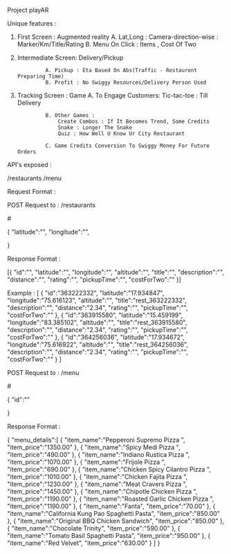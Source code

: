 Project playAR

Unique features : 

1. First Screen : Augmented reality 
               A. Lat,Long : Camera-direction-wise : Marker/Km/Title/Rating
               B. Menu On Click : Items , Cost Of Two

2. Intermediate Screen: Delivery/Pickup

				A. Pickup : Eta Based On Abs(Traffic - Restaurent Preparing Time)
                B. Profit : No Swiggy Resources/Delivery Person Used

3. Tracking Screen : Game 
				A. To Engage Customers: Tic-tac-toe : Till Delivery                 
                
                B. Other Games :
                    Create Combos : If It Becomes Trend, Some Credits
                    Snake : Longer The Snake
                  	Quiz : How Well U Know Ur City Restaurant

                C. Game Credits Conversion To Swiggy Money For Future Orders

API's exposed :

/restaurants
/menu


Request Format : 

POST Request to : /restaurants

#<post-params>

{
"latitude":"",
"longitude":"",


}

Response Format : 


[{
"id":"",
"latitude":"",
"longitude":"",
"altitude":"",
"title":"",
"description":"",
"distance":"",
"rating":"",
"pickupTime":"",
"costForTwo":""
}]

Example : 
[
{
"id":"363222332",
"latitude":"17.934847",
"longitude":"75.616123",
"altitude":"",
"title":"rest_363222332",
"description":"",
"distance":"2.34",
"rating":"",
"pickupTime":"",
"costForTwo":""
},
{
"id":"363915580",
"latitude":"15.459199",
"longitude":"83.385102",
"altitude":"",
"title":"rest_363915580",
"description":"",
"distance":"2.34",
"rating":"",
"pickupTime":"",
"costForTwo":""
},
{
"id":"364256036",
"latitude":"17.934672",
"longitude":"75.616922",
"altitude":"",
"title":"rest_364256036",
"description":"",
"distance":"2.34",
"rating":"",
"pickupTime":"",
"costForTwo":""
}
]


POST Request to : /menu

#<post-params>

{
"id":""




}

Response Format : 

{
"menu_details":[
{
"item_name":"Pepperoni Supremo Pizza ",
"item_price":"1350.00"
},
{
"item_name":"Spicy Medi Pizza ",
"item_price":"490.00"
},
{
"item_name":"Indiano Rustica Pizza ",
"item_price":"1070.00"
},
{
"item_name":"Frijole Pizza ",
"item_price":"690.00"
},
{
"item_name":"Chicken Spicy Cilantro Pizza ",
"item_price":"1010.00"
},
{
"item_name":"Chicken Fajita Pizza ",
"item_price":"1230.00"
},
{
"item_name":"Meat Cravers Pizza ",
"item_price":"1450.00"
},
{
"item_name":"Chipotle Chicken Pizza ",
"item_price":"1190.00"
},
{
"item_name":"Roasted Garlic Chicken Pizza ",
"item_price":"1190.00"
},
{
"item_name":"Fanta",
"item_price":"70.00"
},
{
"item_name":"California Kung Pao Spaghetti Pasta",
"item_price":"850.00"
},
{
"item_name":"Original BBQ Chicken Sandwich",
"item_price":"850.00"
},
{
"item_name":"Chocolate Trinity",
"item_price":"590.00"
},
{
"item_name":"Tomato Basil Spaghetti Pasta",
"item_price":"950.00"
},
{
"item_name":"Red Velvet",
"item_price":"630.00"
}
]
}

